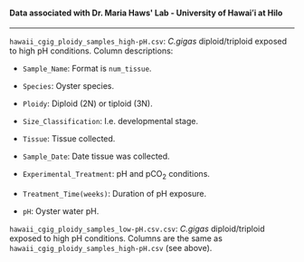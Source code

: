 #### Data associated with Dr. Maria Haws' Lab - University of Hawaiʻi at Hilo

---

`hawaii_cgig_ploidy_samples_high-pH.csv`: _C.gigas_ diploid/triploid exposed to high pH conditions. Column descriptions:

- `Sample_Name`: Format is `num_tissue`.

- `Species`: Oyster species.

- `Ploidy`: Diploid (2N) or tiploid (3N).

- `Size_Classification`: I.e. developmental stage.

- `Tissue`: Tissue collected.

- `Sample_Date`: Date tissue was collected.

- `Experimental_Treatment`: pH and pCO<sub>2</sub> conditions.

- `Treatment_Time(weeks)`: Duration of pH exposure.

- `pH`: Oyster water pH.

`hawaii_cgig_ploidy_samples_low-pH.csv.csv`: _C.gigas_ diploid/triploid exposed to high pH conditions. Columns are the same as `hawaii_cgig_ploidy_samples_high-pH.csv` (see above).
